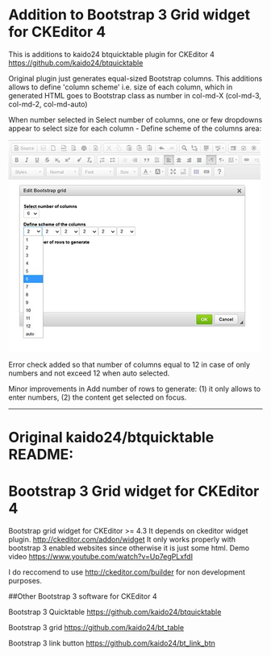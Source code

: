 # Addition to Bootstrap 3 Grid widget for CKEditor 4
This is additions to  kaido24 btquicktable plugin for CKEditor 4 https://github.com/kaido24/btquicktable

 Original plugin  just generates equal-sized Bootstrap columns. This additions allows to define 'column scheme'  i.e.  size of each column, which in generated HTML goes to Bootstrap class as number in  col-md-X (col-md-3, col-md-2, col-md-auto)
 
 When number selected in Select number of columns, one or few dropdowns appear to select size for each column - Define scheme of the columns area:
 
 ![Dialog with Define scheme of the columns](Screenshot.jpg)
 
 Error check added so that number of columns equal to 12 in case of only numbers and not exceed 12 when auto selected.
 
 Minor improvements in Add number of rows to generate: (1) it only allows to enter numbers, (2) the content get selected on focus.
                      
                      
-----              
# Original kaido24/btquicktable README:
# Bootstrap 3 Grid widget for CKEditor 4
Bootstrap grid widget for CKEditor >= 4.3
It depends on ckeditor widget plugin. http://ckeditor.com/addon/widget
It only works properly with bootstrap 3 enabled websites since otherwise it is just some html.
Demo video https://www.youtube.com/watch?v=Up7egPLxfdI

I do reccomend to use http://ckeditor.com/builder for non development purposes.

##Other Bootstrap 3 software for CKEditor 4

Bootstrap 3 Quicktable https://github.com/kaido24/btquicktable

Bootstrap 3 grid https://github.com/kaido24/bt_table

Bootstrap 3 link button https://github.com/kaido24/bt_link_btn
